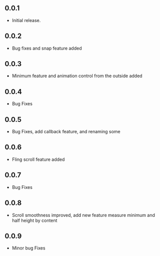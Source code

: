 ## 0.0.1

* Initial release.

## 0.0.2

* Bug fixes and snap feature added

## 0.0.3

* Minimum feature and animation control from the outside added

## 0.0.4

* Bug Fixes

## 0.0.5

* Bug Fixes, add callback feature, and renaming some

## 0.0.6

* Fling scroll feature added

## 0.0.7

* Bug Fixes

## 0.0.8

* Scroll smoothness improved, add new feature measure minimum and half height by content

## 0.0.9

* Minor bug Fixes